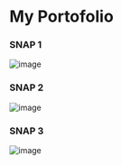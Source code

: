 # My Portofolio

### SNAP 1
![image](https://github.com/Zubair1021/Portfolio/assets/121050120/df8e6965-067b-41bf-92f9-9bfba9ec2c19)

### SNAP 2
![image](https://github.com/Zubair1021/Portfolio/assets/121050120/14d27b20-581b-47d1-92ea-ca53029337b1)

### SNAP 3
![image](https://github.com/Zubair1021/Portfolio/assets/121050120/6ccff340-567e-452b-a813-2eb07dbc57ca)


